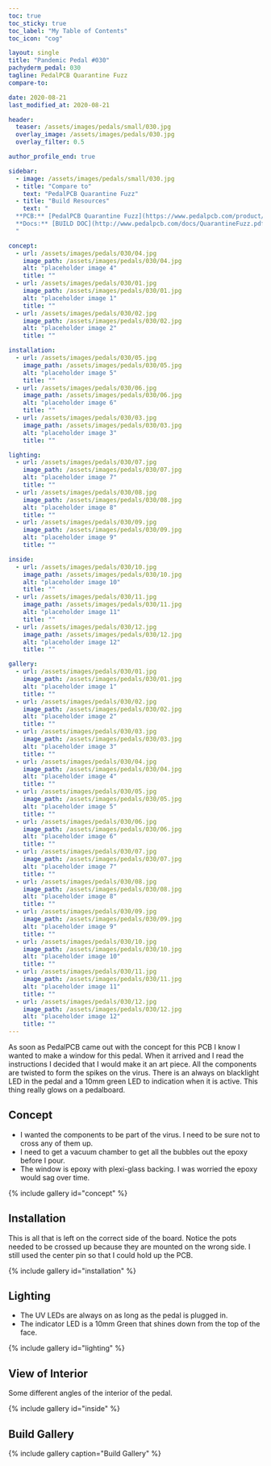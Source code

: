 ```yaml
---
toc: true
toc_sticky: true
toc_label: "My Table of Contents"
toc_icon: "cog"

layout: single
title: "Pandemic Pedal #030"
pachyderm_pedal: 030
tagline: PedalPCB Quarantine Fuzz
compare-to: 

date: 2020-08-21
last_modified_at: 2020-08-21

header:
  teaser: /assets/images/pedals/small/030.jpg
  overlay_image: /assets/images/pedals/030.jpg
  overlay_filter: 0.5

author_profile_end: true

sidebar:
  - image: /assets/images/pedals/small/030.jpg
  - title: "Compare to"
    text: "PedalPCB Quarantine Fuzz"
  - title: "Build Resources"
    text: "
  **PCB:** [PedalPCB Quarantine Fuzz](https://www.pedalpcb.com/product/quarantinefuzz/)<br>
  **Docs:** [BUILD DOC](http://www.pedalpcb.com/docs/QuarantineFuzz.pdf)
  "

concept:
  - url: /assets/images/pedals/030/04.jpg
    image_path: /assets/images/pedals/030/04.jpg
    alt: "placeholder image 4"
    title: ""
  - url: /assets/images/pedals/030/01.jpg
    image_path: /assets/images/pedals/030/01.jpg
    alt: "placeholder image 1"
    title: ""
  - url: /assets/images/pedals/030/02.jpg
    image_path: /assets/images/pedals/030/02.jpg
    alt: "placeholder image 2"
    title: ""

installation:
  - url: /assets/images/pedals/030/05.jpg
    image_path: /assets/images/pedals/030/05.jpg
    alt: "placeholder image 5"
    title: ""
  - url: /assets/images/pedals/030/06.jpg
    image_path: /assets/images/pedals/030/06.jpg
    alt: "placeholder image 6"
    title: ""
  - url: /assets/images/pedals/030/03.jpg
    image_path: /assets/images/pedals/030/03.jpg
    alt: "placeholder image 3"
    title: ""

lighting:
  - url: /assets/images/pedals/030/07.jpg
    image_path: /assets/images/pedals/030/07.jpg
    alt: "placeholder image 7"
    title: ""
  - url: /assets/images/pedals/030/08.jpg
    image_path: /assets/images/pedals/030/08.jpg
    alt: "placeholder image 8"
    title: ""
  - url: /assets/images/pedals/030/09.jpg
    image_path: /assets/images/pedals/030/09.jpg
    alt: "placeholder image 9"
    title: ""

inside:
  - url: /assets/images/pedals/030/10.jpg
    image_path: /assets/images/pedals/030/10.jpg
    alt: "placeholder image 10"
    title: ""
  - url: /assets/images/pedals/030/11.jpg
    image_path: /assets/images/pedals/030/11.jpg
    alt: "placeholder image 11"
    title: ""
  - url: /assets/images/pedals/030/12.jpg
    image_path: /assets/images/pedals/030/12.jpg
    alt: "placeholder image 12"
    title: ""

gallery:
  - url: /assets/images/pedals/030/01.jpg
    image_path: /assets/images/pedals/030/01.jpg
    alt: "placeholder image 1"
    title: ""
  - url: /assets/images/pedals/030/02.jpg
    image_path: /assets/images/pedals/030/02.jpg
    alt: "placeholder image 2"
    title: ""
  - url: /assets/images/pedals/030/03.jpg
    image_path: /assets/images/pedals/030/03.jpg
    alt: "placeholder image 3"
    title: ""
  - url: /assets/images/pedals/030/04.jpg
    image_path: /assets/images/pedals/030/04.jpg
    alt: "placeholder image 4"
    title: ""
  - url: /assets/images/pedals/030/05.jpg
    image_path: /assets/images/pedals/030/05.jpg
    alt: "placeholder image 5"
    title: ""
  - url: /assets/images/pedals/030/06.jpg
    image_path: /assets/images/pedals/030/06.jpg
    alt: "placeholder image 6"
    title: ""
  - url: /assets/images/pedals/030/07.jpg
    image_path: /assets/images/pedals/030/07.jpg
    alt: "placeholder image 7"
    title: ""
  - url: /assets/images/pedals/030/08.jpg
    image_path: /assets/images/pedals/030/08.jpg
    alt: "placeholder image 8"
    title: ""
  - url: /assets/images/pedals/030/09.jpg
    image_path: /assets/images/pedals/030/09.jpg
    alt: "placeholder image 9"
    title: ""
  - url: /assets/images/pedals/030/10.jpg
    image_path: /assets/images/pedals/030/10.jpg
    alt: "placeholder image 10"
    title: ""
  - url: /assets/images/pedals/030/11.jpg
    image_path: /assets/images/pedals/030/11.jpg
    alt: "placeholder image 11"
    title: ""
  - url: /assets/images/pedals/030/12.jpg
    image_path: /assets/images/pedals/030/12.jpg
    alt: "placeholder image 12"
    title: ""
---
```


As soon as PedalPCB came out with the concept for this PCB I know I wanted to make a window for this pedal. When it arrived and I read the instructions I decided that I would make it an art piece. All the components are twisted to form the spikes on the virus. There is an always on blacklight LED in the pedal and a 10mm green LED to indication when it is active. This thing really glows on a pedalboard.

## Concept ##

* I wanted the components to be part of the virus. I need to be sure not to cross any of them up.
* I need to get a vacuum chamber to get all the bubbles out the epoxy before I pour.
* The window is epoxy with plexi-glass backing. I was worried the epoxy would sag over time.

{% include gallery id="concept" %}

## Installation ##

This is all that is left on the correct side of the board. Notice the pots needed to be crossed up because they are mounted on the wrong side. I still used the center pin so that I could hold up the PCB.

{% include gallery id="installation" %}

## Lighting ##

* The UV LEDs are always on as long as the pedal is plugged in.
* The indicator LED is a 10mm Green that shines down from the top of the face.

{% include gallery id="lighting" %}

## View of Interior ##

Some different angles of the interior of the pedal.

{% include gallery id="inside" %}

## Build Gallery ##

{% include gallery caption="Build Gallery" %}